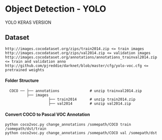 # Object Detection - YOLO

YOLO KERAS VERSION

## Dataset


```
http://images.cocodataset.org/zips/train2014.zip <= train images
http://images.cocodataset.org/zips/val2014.zip <= validation images
http://images.cocodataset.org/annotations/annotations_trainval2014.zip <= train and validation anno
http://github.com/pjreddie/darknet/blob/master/cfg/yolo-voc.cfg <= pretrained weights
```

#### Folder Structure

      COCO ── ├── annotations              # unzip trainval2014.zip
              ├── images          
                        ├── train2014      # unzip train2014.zip
                        ├── val2014        # unzip val2014.zip


#### Convert COCO to Pascal VOC Annotation
```
python coco2voc.py change_annotations /somepath/COCO train /somepath/dst/train
python coco2voc.py change_annotations /somepath/COCO val /somepath/dst
```



